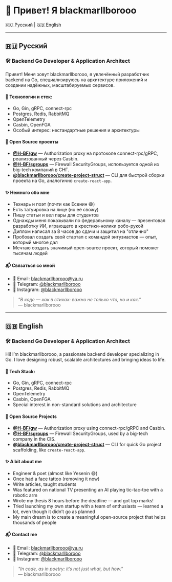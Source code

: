 # 👋 Привет! Я blackmarllborooo

[🇷🇺 Русский](#русский) | [🇬🇧 English](#english)

---

## 🇷🇺 Русский

### 🛠️ Backend Go Developer & Application Architect

Привет! Меня зовут blackmarllborooo, я увлечённый разработчик backend на Go, специализируюсь на архитектуре приложений и создании надёжных, масштабируемых сервисов.

#### 💼 Технологии и стек:
- Go, Gin, gRPC, connect-rpc
- Postgres, Redis, RabbitMQ
- OpenTelemetry
- Casbin, OpenFGA
- Особый интерес: нестандартные решения и архитектуры

#### 🚀 Open Source проекты

- **[@H-BF/gw](https://github.com/H-BF/gw)** — Authorization proxy на протоколе connect-rpc/gRPC, реализованный через Casbin.
- **[@H-BF/sgroups](https://github.com/H-BF/sgroups)** — Firewall SecurityGroups, используется одной из big-tech компаний в СНГ.
- **[@blackmarllborooo/create-project-struct](https://github.com/blackmarllborooo/create-project-struct)** — CLI для быстрой сборки проекта на Go, аналогично `create-react-app`.

#### ✨ Немного обо мне
- Технарь и поэт (почти как Есенин 😄)
- Есть татуировка на лице (но её свожу)
- Пишу статьи и вел пары для студентов
- Однажды меня показывали по федеральному каналу — презентовал разработку ИИ, играющего в крестики-нолики робо-рукой
- Диплом написал за 8 часов до сдачи и защитил на "отлично"
- Пробовал создать свой стартап с командой энтузиастов — опыт, который многое дал
- Мечтаю создать значимый open-source проект, который поможет тысячам людей

#### 📬 Связаться со мной
- 📧 Email: [blackmarllborooo@ya.ru](mailto:blackmarllborooo@ya.ru)
- 💬 Telegram: [@blackmarllborooo](https://t.me/blackmarllborooo)
- 📸 Instagram: [@blackmarllborooo](https://instagram.com/blackmarllborooo)

> _"В коде — как в стихах: важно не только что, но и как."_  
> — blackmarllborooo

---

## 🇬🇧 English

### 🛠️ Backend Go Developer & Application Architect

Hi! I’m blackmarllborooo, a passionate backend developer specializing in Go. I love designing robust, scalable architectures and bringing ideas to life.

#### 💼 Tech Stack:
- Go, Gin, gRPC, connect-rpc
- Postgres, Redis, RabbitMQ
- OpenTelemetry
- Casbin, OpenFGA
- Special interest in non-standard solutions and architecture

#### 🚀 Open Source Projects

- **[@H-BF/gw](https://github.com/H-BF/gw)** — Authorization proxy using connect-rpc/gRPC and Casbin.
- **[@H-BF/sgroups](https://github.com/H-BF/sgroups)** — Firewall SecurityGroups, used by a big-tech company in the CIS.
- **[@blackmarllborooo/create-project-struct](https://github.com/blackmarllborooo/create-project-struct)** — CLI for quick Go project scaffolding, like `create-react-app`.

#### ✨ A bit about me
- Engineer & poet (almost like Yesenin 😄)
- Once had a face tattoo (removing it now)
- Write articles, taught students
- Was featured on national TV presenting an AI playing tic-tac-toe with a robotic arm
- Wrote my thesis 8 hours before the deadline — and got top marks!
- Tried launching my own startup with a team of enthusiasts — learned a lot, even though it didn’t go as planned
- My main dream is to create a meaningful open-source project that helps thousands of people

#### 📬 Contact me
- 📧 Email: [blackmarllborooo@ya.ru](mailto:blackmarllborooo@ya.ru)
- 💬 Telegram: [@blackmarllborooo](https://t.me/blackmarllborooo)
- 📸 Instagram: [@blackmarllborooo](https://instagram.com/blackmarllborooo)

> _"In code, as in poetry: it’s not just what, but how."_  
> — blackmarllborooo

